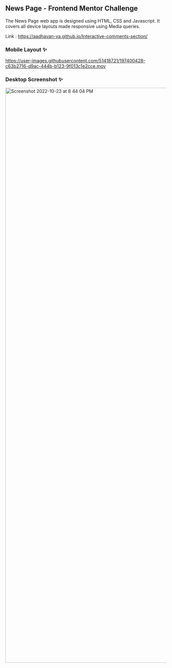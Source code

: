## News Page - Frontend Mentor Challenge

The News Page web app is designed using HTML, CSS and Javascript. It covers all device layouts made responsive using Media queries.

Link : https://aadhavan-va.github.io/Interactive-comments-section/

### Mobile Layout ✨



https://user-images.githubusercontent.com/51418721/197400428-c63b2716-d9ac-444b-b123-9f013c1e2cce.mov




### Desktop Screenshot ✨

<img width="1792" alt="Screenshot 2022-10-23 at 8 44 04 PM" src="https://user-images.githubusercontent.com/51418721/197400376-ce1d086d-c82d-4ea0-a85b-f115341aee50.png">


